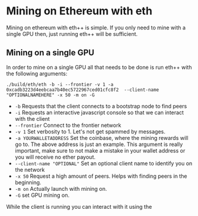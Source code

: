 # Mining on Ethereum with eth

Mining on ethereum with eth++ is simple. If you only need to mine with a single GPU then, just running eth++ will be sufficient.

## Mining on a single GPU

In order to mine on a single GPU all that needs to be done is run eth++ with the following arguments:

```
./build/eth/eth -b -i --frontier -v 1 -a 0xcadb3223d4eebcaa7b40ec5722967ced01cfc8f2  --client-name "OPTIONALNAMEHERE" -x 50 -m on -G
```

- `-b` Requests that the client connects to a bootstrap node to find peers
- `-i` Requests an interactive javascript console so that we can interact with the client
- `--frontier` Connect to the frontier network
- `-v 1` Set verbosity to 1. Let's not get spammed by messages.
- `-a YOURWALLETADDRESS` Set the coinbase, where the mining rewards will go to. The above address is just an example. This argument is really important, make sure to not make a mistake in your wallet address or you will receive no ether payout.
- `--client-name "OPTIONAL"` Set an optional client name to identify you on the network
- `-x 50` Request a high amount of peers. Helps with finding peers in the beginning.
- `-m on` Actually launch with mining on.
- `-G` set GPU mining on.

While the client is running you can interact with it using the 